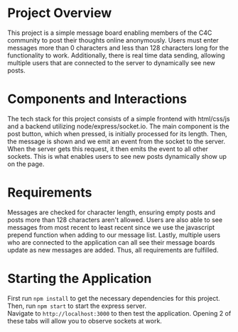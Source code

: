 # Project Overview

This project is a simple message board enabling members of the C4C community to post their thoughts online anonymously.
Users must enter messages more than 0 characters and less than 128 characters long for the functionality to work. Additionally,
there is real time data sending, allowing multiple users that are connected to the server to dynamically see new posts.

# Components and Interactions

The tech stack for this project consists of a simple frontend with html/css/js and a backend utilizing node/express/socket.io. The main component is the post button, which when pressed, is initially processed for its length. Then, the message is shown and we emit an event from the socket to the server. When the server gets this request, it then emits the event to all other sockets. This is what enables users to see new posts dynamically show up on the page.

# Requirements

Messages are checked for character length, ensuring empty posts and posts more than 128 characters aren't allowed. Users are also able to see messages from most recent to least recent since we use the javascript prepend function when adding to our message list. Lastly, multiple users who are connected to the application can all see their message boards update as new messages are added. Thus, all requirements are fulfilled.

# Starting the Application

First run `npm install` to get the necessary dependencies for this project. <br>
Then, run `npm start` to start the express server. <br>
Navigate to `http://localhost:3000` to then test the application. Opening 2 of these tabs will allow you to observe sockets at work.

